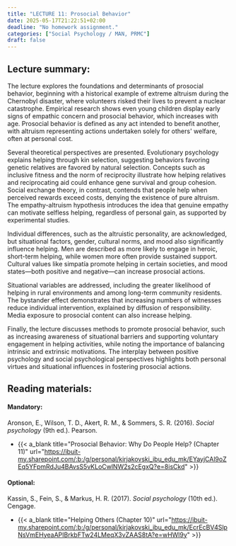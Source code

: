 ```yaml
---
title: "LECTURE 11: Prosocial Behavior"
date: 2025-05-17T21:22:51+02:00
deadline: "No homework assignment."
categories: ["Social Psychology / MAN, PRMC"]
draft: false
---
```


## Lecture summary:

The lecture explores the foundations and determinants of prosocial behavior, beginning with a historical example of extreme altruism during the Chernobyl disaster, where volunteers risked their lives to prevent a nuclear catastrophe. Empirical research shows even young children display early signs of empathic concern and prosocial behavior, which increases with age. Prosocial behavior is defined as any act intended to benefit another, with altruism representing actions undertaken solely for others' welfare, often at personal cost.

Several theoretical perspectives are presented. Evolutionary psychology explains helping through kin selection, suggesting behaviors favoring genetic relatives are favored by natural selection. Concepts such as inclusive fitness and the norm of reciprocity illustrate how helping relatives and reciprocating aid could enhance gene survival and group cohesion. Social exchange theory, in contrast, contends that people help when perceived rewards exceed costs, denying the existence of pure altruism. The empathy-altruism hypothesis introduces the idea that genuine empathy can motivate selfless helping, regardless of personal gain, as supported by experimental studies.

Individual differences, such as the altruistic personality, are acknowledged, but situational factors, gender, cultural norms, and mood also significantly influence helping. Men are described as more likely to engage in heroic, short-term helping, while women more often provide sustained support. Cultural values like simpatía promote helping in certain societies, and mood states—both positive and negative—can increase prosocial actions.

Situational variables are addressed, including the greater likelihood of helping in rural environments and among long-term community residents. The bystander effect demonstrates that increasing numbers of witnesses reduce individual intervention, explained by diffusion of responsibility. Media exposure to prosocial content can also increase helping.

Finally, the lecture discusses methods to promote prosocial behavior, such as increasing awareness of situational barriers and supporting voluntary engagement in helping activities, while noting the importance of balancing intrinsic and extrinsic motivations. The interplay between positive psychology and social psychological perspectives highlights both personal virtues and situational influences in fostering prosocial actions.

<!--## Homework assignment:

You can access and submit your assignment at the following {{< a_blank title="LINK" url="https://forms.cloud.microsoft/Pages/ResponsePage.aspx?id=_FqJ5k4h7EOVfcOhjK4agRQtemblazZMjLRNMzJCeQ9UMjJLWUhPV1NLSDI1TzY0NzBCRERIVjRWRC4u" >}}. Each assignment has a deadline. Once the deadline has passed, the system will no longer accept any additional submissions.-->

## Reading materials:

#### Mandatory:

Aronson, E., Wilson, T. D., Akert, R. M., & Sommers, S. R. (2016). *Social psychology* (9th ed.). Pearson.

* {{< a_blank title="Prosocial Behavior: Why Do People Help? (Chapter 11)" url="https://ibuit-my.sharepoint.com/:b:/g/personal/kirjakovski_ibu_edu_mk/EYayjCAl9oZEq5YFpmRdJu4BAvsS5vKLoCwlNW2s2cEgxQ?e=8isCkd" >}}

#### Optional:

Kassin, S., Fein, S., & Markus, H. R. (2017). *Social psychology* (10th ed.). Cengage.

*  {{< a_blank title="Helping Others (Chapter 10)" url="https://ibuit-my.sharepoint.com/:b:/g/personal/kirjakovski_ibu_edu_mk/EcrEcBV4SlpNsVmEHyeaAPIBrkbFTw24LMeqX3vZAAS8tA?e=wHWl9y" >}}